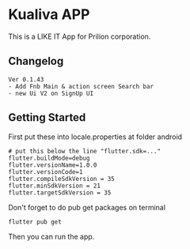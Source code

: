 # Kualiva APP

This is a LIKE IT App for Prilion corporation.

## Changelog

```text
Ver 0.1.43
- Add Fnb Main & action screen Search bar
- new Ui V2 on SignUp UI
```

## Getting Started

First put these into locale.properties at folder android

```text
# put this below the line "flutter.sdk=..."
flutter.buildMode=debug
flutter.versionName=1.0.0
flutter.versionCode=1
flutter.compileSdkVersion = 35
flutter.minSdkVersion = 21
flutter.targetSdkVersion = 35
```

Don't forget to do pub get packages on terminal

```shell
flutter pub get
```

Then you can run the app.
